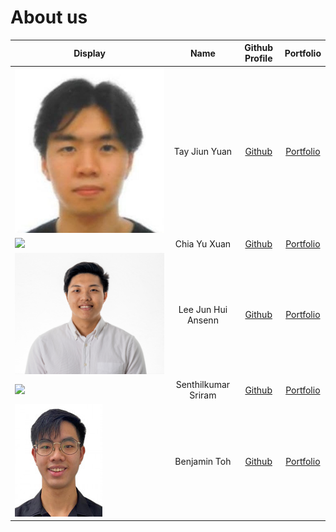 # About us

Display |        Name         |                Github Profile                 | Portfolio 
--------|:-------------------:|:---------------------------------------------:|:---------:
![](AboutUsmedia/jiunyuan.jpg) |    Tay Jiun Yuan    |         [Github](https://github.com/tayjiunyuan)         | [Portfolio](team/tayjiunyuan.md)
![](https://via.placeholder.com/100.png?text=Photo) |    Chia Yu Xuan     |    [Github](https://github.com/chiayuxuan)    | [Portfolio](team/chiayuxuan.md)
![](AboutUsmedia/ansenn.png) | Lee Jun Hui Ansenn  |      [Github](https://github.com/ansenn)      | [Portfolio](team/ansenn.md)
![](https://via.placeholder.com/100.png?text=Photo) | Senthilkumar Sriram | [Github](https://github.com/sriram-senthilkr) | [Portfolio](team/johndoe.md)
![](AboutUsmedia/benpic.jpg) |    Benjamin Toh     |    [Github](https://github.com/bentohset)     | [Portfolio](team/bentohset.md)
    